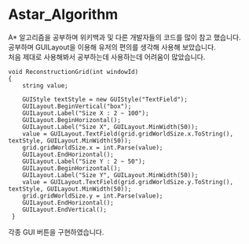 # Astar_Algorithm

A* 알고리즘을 공부하며 위키백과 및 다른 개발자들의 코드를 많이 참고 했습니다.  
공부하며 GUILayout을 이용해 유저의 편의를 생각해 사용해 보았습니다.  
처음 제대로 사용해봐서 공부하는데 사용하는데 어려움이 많았습니다.  


    void ReconstructionGrid(int windowId)
    {
        string value;

        GUIStyle textStyle = new GUIStyle("TextField");
        GUILayout.BeginVertical("box");
        GUILayout.Label("Size X : 2 ~ 100");
        GUILayout.BeginHorizontal();
        GUILayout.Label("Size X", GUILayout.MinWidth(50));
        value = GUILayout.TextField(grid.gridWorldSize.x.ToString(), textStyle, GUILayout.MinWidth(50));
        grid.gridWorldSize.x = int.Parse(value);
        GUILayout.EndHorizontal();
        GUILayout.Label("Size Y : 2 ~ 50");
        GUILayout.BeginHorizontal();
        GUILayout.Label("Size Y", GUILayout.MinWidth(50));
        value = GUILayout.TextField(grid.gridWorldSize.y.ToString(), textStyle, GUILayout.MinWidth(50));
        grid.gridWorldSize.y = int.Parse(value);
        GUILayout.EndHorizontal();
        GUILayout.EndVertical();
     }   
 각종 GUI 버튼을 구현하였습니다.
 
 
